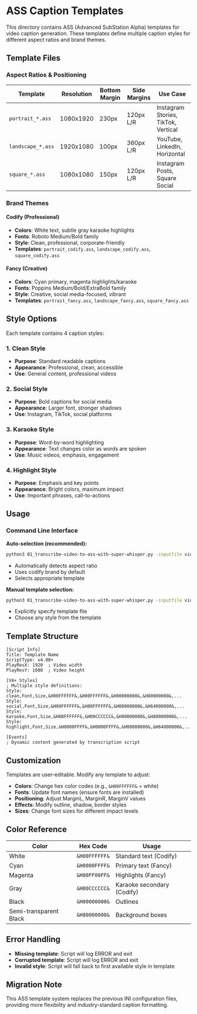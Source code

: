 # ASS Caption Templates

This directory contains ASS (Advanced SubStation Alpha) templates for video caption generation. These templates define multiple caption styles for different aspect ratios and brand themes.

## Template Files

### Aspect Ratios & Positioning

| Template | Resolution | Bottom Margin | Side Margins | Use Case |
|----------|------------|---------------|--------------|----------|
| `portrait_*.ass` | 1080x1920 | 230px | 120px L/R | Instagram Stories, TikTok, Vertical |
| `landscape_*.ass` | 1920x1080 | 100px | 360px L/R | YouTube, LinkedIn, Horizontal |
| `square_*.ass` | 1080x1080 | 150px | 120px L/R | Instagram Posts, Square Social |

### Brand Themes

#### Codify (Professional)
- **Colors**: White text, subtle gray karaoke highlights
- **Fonts**: Roboto Medium/Bold family
- **Style**: Clean, professional, corporate-friendly
- **Templates**: `portrait_codify.ass`, `landscape_codify.ass`, `square_codify.ass`

#### Fancy (Creative)
- **Colors**: Cyan primary, magenta highlights/karaoke
- **Fonts**: Poppins Medium/Bold/ExtraBold family  
- **Style**: Creative, social media-focused, vibrant
- **Templates**: `portrait_fancy.ass`, `landscape_fancy.ass`, `square_fancy.ass`

## Style Options

Each template contains 4 caption styles:

### 1. Clean Style
- **Purpose**: Standard readable captions
- **Appearance**: Professional, clean, accessible
- **Use**: General content, professional videos

### 2. Social Style  
- **Purpose**: Bold captions for social media
- **Appearance**: Larger font, stronger shadows
- **Use**: Instagram, TikTok, social platforms

### 3. Karaoke Style
- **Purpose**: Word-by-word highlighting
- **Appearance**: Text changes color as words are spoken
- **Use**: Music videos, emphasis, engagement

### 4. Highlight Style
- **Purpose**: Emphasis and key points
- **Appearance**: Bright colors, maximum impact
- **Use**: Important phrases, call-to-actions

## Usage

### Command Line Interface

**Auto-selection (recommended):**
```bash
python3 01_transcribe-video-to-ass-with-super-whisper.py -inputfile video.mp4 -style clean
```
- Automatically detects aspect ratio
- Uses codify brand by default
- Selects appropriate template

**Manual template selection:**
```bash
python3 01_transcribe-video-to-ass-with-super-whisper.py -inputfile video.mp4 -template landscape_fancy.ass -style karaoke
```
- Explicitly specify template file
- Choose any style from the template

## Template Structure

```ass
[Script Info]
Title: Template Name
ScriptType: v4.00+
PlayResX: 1920  ; Video width
PlayResY: 1080  ; Video height

[V4+ Styles]
; Multiple style definitions:
Style: clean,Font,Size,&H00FFFFFF&,&H00FFFFFF&,&H00000000&,&H80000000&,...
Style: social,Font,Size,&H00FFFFFF&,&H00FFFFFF&,&H00000000&,&H64000000&,...
Style: karaoke,Font,Size,&H00FFFFFF&,&H00CCCCCC&,&H00000000&,&H80000000&,...
Style: highlight,Font,Size,&H0000FFFF&,&H0000FFFF&,&H00000000&,&H64000000&,...

[Events]
; Dynamic content generated by transcription script
```

## Customization

Templates are user-editable. Modify any template to adjust:
- **Colors**: Change hex color codes (e.g., `&H00FFFFFF&` = white)
- **Fonts**: Update font names (ensure fonts are installed)
- **Positioning**: Adjust MarginL, MarginR, MarginV values
- **Effects**: Modify outline, shadow, border styles
- **Sizes**: Change font sizes for different impact levels

## Color Reference

| Color | Hex Code | Usage |
|-------|----------|--------|
| White | `&H00FFFFFF&` | Standard text (Codify) |
| Cyan | `&H0000FFFF&` | Primary text (Fancy) |
| Magenta | `&H00FF00FF&` | Highlights (Fancy) |
| Gray | `&H00CCCCCC&` | Karaoke secondary (Codify) |
| Black | `&H00000000&` | Outlines |
| Semi-transparent Black | `&H80000000&` | Background boxes |

## Error Handling

- **Missing template**: Script will log ERROR and exit
- **Corrupted template**: Script will log ERROR and exit  
- **Invalid style**: Script will fall back to first available style in template

## Migration Note

This ASS template system replaces the previous INI configuration files, providing more flexibility and industry-standard caption formatting.